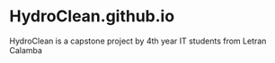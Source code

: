 # HydroClean.github.io
HydroClean is a capstone project by 4th year IT students from Letran Calamba
